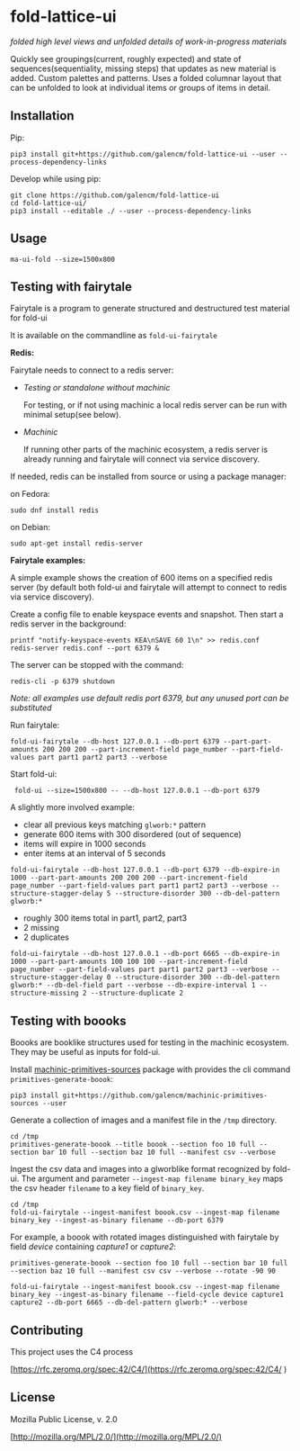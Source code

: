 # fold-lattice-ui

_folded high level views and unfolded details of work-in-progress materials_

Quickly see groupings(current, roughly expected) and state of sequences(sequentiality, missing steps) that updates as new material is added. Custom palettes and patterns. Uses a folded columnar layout that can be unfolded to look at individual items or groups of items in detail.

## Installation

Pip:

```
pip3 install git+https://github.com/galencm/fold-lattice-ui --user --process-dependency-links
```

Develop while using pip:

```
git clone https://github.com/galencm/fold-lattice-ui
cd fold-lattice-ui/
pip3 install --editable ./ --user --process-dependency-links
```

## Usage

```
ma-ui-fold --size=1500x800
```

## Testing with fairytale

Fairytale is a program to generate structured and destructured test material for fold-ui

It is available on the commandline as `fold-ui-fairytale`

**Redis:**

Fairytale needs to connect to a redis server:

* _Testing or standalone without machinic_

  For testing, or if not using machinic a local redis server can be run with minimal setup(see below).

* _Machinic_

  If running other parts of the machinic ecosystem, a redis server is already running and fairytale will connect via service discovery.

If needed, redis can be installed from source or using a package manager:

on Fedora:

```
sudo dnf install redis
```

on Debian:

```
sudo apt-get install redis-server
```

**Fairytale examples:**

A simple example shows the creation of 600 items on a specified redis server (by default both fold-ui and fairytale will attempt to connect to redis via service discovery).

Create a config file to enable keyspace events and snapshot. Then start a redis server in the background:

```
printf "notify-keyspace-events KEA\nSAVE 60 1\n" >> redis.conf
redis-server redis.conf --port 6379 &
```

The server can be stopped with the command:
```
redis-cli -p 6379 shutdown
```

_Note: all examples use default redis port 6379, but any unused port can be substituted_


Run fairytale:

```
fold-ui-fairytale --db-host 127.0.0.1 --db-port 6379 --part-part-amounts 200 200 200 --part-increment-field page_number --part-field-values part part1 part2 part3 --verbose
```

Start fold-ui:

```
 fold-ui --size=1500x800 -- --db-host 127.0.0.1 --db-port 6379
```

A slightly more involved example:

* clear all previous keys matching `glworb:*` pattern
* generate 600 items with 300 disordered (out of sequence)
* items will expire in 1000 seconds
* enter items at an interval of 5 seconds

```
fold-ui-fairytale --db-host 127.0.0.1 --db-port 6379 --db-expire-in 1000 --part-part-amounts 200 200 200 --part-increment-field page_number --part-field-values part part1 part2 part3 --verbose --structure-stagger-delay 5 --structure-disorder 300 --db-del-pattern glworb:*
```

* roughly 300 items total in part1, part2, part3
* 2 missing
* 2 duplicates

```
fold-ui-fairytale --db-host 127.0.0.1 --db-port 6665 --db-expire-in 1000 --part-part-amounts 100 100 100 --part-increment-field page_number --part-field-values part part1 part2 part3 --verbose --structure-stagger-delay 0 --structure-disorder 300 --db-del-pattern glworb:* --db-del-field part --verbose --db-expire-interval 1 --structure-missing 2 --structure-duplicate 2
```

## Testing with boooks

Boooks are booklike structures used for testing in the machinic ecosystem. They may be useful as inputs for fold-ui.

Install [machinic-primitives-sources](https://github.com/galencm/machinic-primitives-sources) package with provides the cli command `primitives-generate-boook`:
```
pip3 install git+https://github.com/galencm/machinic-primitives-sources --user
```

Generate a collection of images and a manifest file in the `/tmp` directory.
```
cd /tmp
primitives-generate-boook --title boook --section foo 10 full --section bar 10 full --section baz 10 full --manifest csv --verbose
```

Ingest the csv data and images into a glworblike format recognized by fold-ui.  The argument and parameter `--ingest-map filename binary_key` maps the csv header `filename` to a key field of `binary_key`.

```
cd /tmp
fold-ui-fairytale --ingest-manifest boook.csv --ingest-map filename binary_key --ingest-as-binary filename --db-port 6379
```

For example, a boook with rotated images distinguished with fairytale by field _device_ containing _capture1_ or _capture2_:
```
primitives-generate-boook --section foo 10 full --section bar 10 full --section baz 10 full --manifest csv csv --verbose --rotate -90 90
```

```
fold-ui-fairytale --ingest-manifest boook.csv --ingest-map filename binary_key --ingest-as-binary filename --field-cycle device capture1 capture2 --db-port 6665 --db-del-pattern glworb:* --verbose
```

## Contributing
This project uses the C4 process 

[https://rfc.zeromq.org/spec:42/C4/](https://rfc.zeromq.org/spec:42/C4/
)

## License
Mozilla Public License, v. 2.0

[http://mozilla.org/MPL/2.0/](http://mozilla.org/MPL/2.0/)

